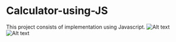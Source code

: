 # Calculator-using-JS
This project consists of implementation using Javascript.
![Alt text]()
![Alt text]()
